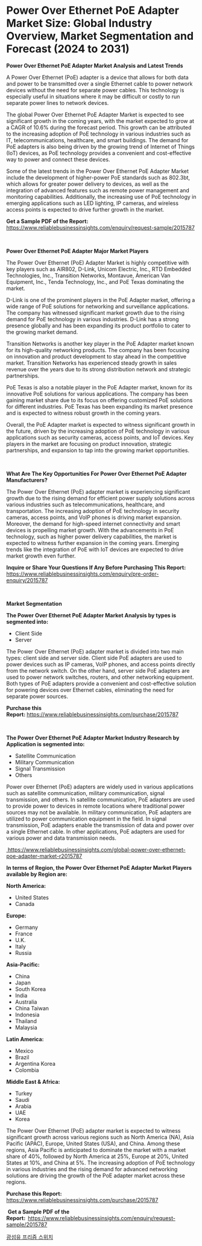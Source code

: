 <p><h1>Power Over Ethernet PoE Adapter Market Size: Global Industry Overview, Market Segmentation and Forecast (2024 to 2031)</h1></p><p><strong>Power Over Ethernet PoE Adapter Market Analysis and Latest Trends</strong></p>
<p><p>A Power Over Ethernet (PoE) adapter is a device that allows for both data and power to be transmitted over a single Ethernet cable to power network devices without the need for separate power cables. This technology is especially useful in situations where it may be difficult or costly to run separate power lines to network devices.</p><p>The global Power Over Ethernet PoE Adapter Market is expected to see significant growth in the coming years, with the market expected to grow at a CAGR of 10.6% during the forecast period. This growth can be attributed to the increasing adoption of PoE technology in various industries such as IT, telecommunications, healthcare, and smart buildings. The demand for PoE adapters is also being driven by the growing trend of Internet of Things (IoT) devices, as PoE technology provides a convenient and cost-effective way to power and connect these devices.</p><p>Some of the latest trends in the Power Over Ethernet PoE Adapter Market include the development of higher-power PoE standards such as 802.3bt, which allows for greater power delivery to devices, as well as the integration of advanced features such as remote power management and monitoring capabilities. Additionally, the increasing use of PoE technology in emerging applications such as LED lighting, IP cameras, and wireless access points is expected to drive further growth in the market.</p></p>
<p><strong>Get a Sample PDF of the Report:&nbsp;</strong> <a href="https://www.reliablebusinessinsights.com/enquiry/request-sample/2015787">https://www.reliablebusinessinsights.com/enquiry/request-sample/2015787</a></p>
<p>&nbsp;</p>
<p><strong>Power Over Ethernet PoE Adapter Major Market Players</strong></p>
<p><p>The Power Over Ethernet (PoE) Adapter Market is highly competitive with key players such as AIR802, D-Link, Unicom Electric, Inc., RTD Embedded Technologies, Inc., Transition Networks, Montavue, American Van Equipment, Inc., Tenda Technology, Inc., and PoE Texas dominating the market.</p><p>D-Link is one of the prominent players in the PoE Adapter market, offering a wide range of PoE solutions for networking and surveillance applications. The company has witnessed significant market growth due to the rising demand for PoE technology in various industries. D-Link has a strong presence globally and has been expanding its product portfolio to cater to the growing market demand.</p><p>Transition Networks is another key player in the PoE Adapter market known for its high-quality networking products. The company has been focusing on innovation and product development to stay ahead in the competitive market. Transition Networks has experienced steady growth in sales revenue over the years due to its strong distribution network and strategic partnerships.</p><p>PoE Texas is also a notable player in the PoE Adapter market, known for its innovative PoE solutions for various applications. The company has been gaining market share due to its focus on offering customized PoE solutions for different industries. PoE Texas has been expanding its market presence and is expected to witness robust growth in the coming years.</p><p>Overall, the PoE Adapter market is expected to witness significant growth in the future, driven by the increasing adoption of PoE technology in various applications such as security cameras, access points, and IoT devices. Key players in the market are focusing on product innovation, strategic partnerships, and expansion to tap into the growing market opportunities.</p></p>
<p>&nbsp;</p>
<p><strong>What Are The Key Opportunities For Power Over Ethernet PoE Adapter Manufacturers?</strong></p>
<p><p>The Power Over Ethernet (PoE) adapter market is experiencing significant growth due to the rising demand for efficient power supply solutions across various industries such as telecommunications, healthcare, and transportation. The increasing adoption of PoE technology in security cameras, access points, and VoIP phones is driving market expansion. Moreover, the demand for high-speed internet connectivity and smart devices is propelling market growth. With the advancements in PoE technology, such as higher power delivery capabilities, the market is expected to witness further expansion in the coming years. Emerging trends like the integration of PoE with IoT devices are expected to drive market growth even further.</p></p>
<p><strong>Inquire or Share Your Questions If Any Before Purchasing This Report:</strong> <a href="https://www.reliablebusinessinsights.com/enquiry/pre-order-enquiry/2015787">https://www.reliablebusinessinsights.com/enquiry/pre-order-enquiry/2015787</a></p>
<p>&nbsp;</p>
<p><strong>Market Segmentation</strong></p>
<p><strong>The Power Over Ethernet PoE Adapter Market Analysis by types is segmented into:</strong></p>
<p><ul><li>Client Side</li><li>Server</li></ul></p>
<p><p>The Power Over Ethernet (PoE) adapter market is divided into two main types: client side and server side. Client side PoE adapters are used to power devices such as IP cameras, VoIP phones, and access points directly from the network switch. On the other hand, server side PoE adapters are used to power network switches, routers, and other networking equipment. Both types of PoE adapters provide a convenient and cost-effective solution for powering devices over Ethernet cables, eliminating the need for separate power sources.</p></p>
<p><strong>Purchase this Report:&nbsp;</strong><a href="https://www.reliablebusinessinsights.com/purchase/2015787">https://www.reliablebusinessinsights.com/purchase/2015787</a></p>
<p>&nbsp;</p>
<p><strong>The Power Over Ethernet PoE Adapter Market Industry Research by Application is segmented into:</strong></p>
<p><ul><li>Satellite Communication</li><li>Military Communication</li><li>Signal Transmission</li><li>Others</li></ul></p>
<p><p>Power over Ethernet (PoE) adapters are widely used in various applications such as satellite communication, military communication, signal transmission, and others. In satellite communication, PoE adapters are used to provide power to devices in remote locations where traditional power sources may not be available. In military communication, PoE adapters are utilized to power communication equipment in the field. In signal transmission, PoE adapters enable the transmission of data and power over a single Ethernet cable. In other applications, PoE adapters are used for various power and data transmission needs.</p></p>
<p><a href="https://www.reliablebusinessinsights.com/global-power-over-ethernet-poe-adapter-market-r2015787">&nbsp;https://www.reliablebusinessinsights.com/global-power-over-ethernet-poe-adapter-market-r2015787</a></p>
<p><strong>In terms of Region, the Power Over Ethernet PoE Adapter Market Players available by Region are:</strong></p>
<p>
    <p> <strong> North America: </strong>
        <ul>
            <li>United States</li>
            <li>Canada</li>
        </ul>
        </p> 
    <p> <strong> Europe: </strong>
        <ul>
            <li>Germany</li>
            <li>France</li>
            <li>U.K.</li>
            <li>Italy</li>
            <li>Russia</li>
        </ul>
        </p> 
    <p> <strong> Asia-Pacific: </strong>
        <ul>
            <li>China</li>
            <li>Japan</li>
            <li>South Korea</li>
            <li>India</li>
            <li>Australia</li>
            <li>China Taiwan</li>
            <li>Indonesia</li>
            <li>Thailand</li>
            <li>Malaysia</li>
        </ul>
        </p> 
    <p> <strong> Latin America: </strong>
        <ul>
            <li>Mexico</li>
            <li>Brazil</li>
            <li>Argentina Korea</li>
            <li>Colombia</li>
        </ul>
        </p> 
    <p> <strong> Middle East & Africa: </strong>
        <ul>
            <li>Turkey</li>
            <li>Saudi</li>
            <li>Arabia</li>
            <li>UAE</li>
            <li>Korea</li>
        </ul>
    </p>
    </p>
<p><p>The Power Over Ethernet (PoE) adapter market is expected to witness significant growth across various regions such as North America (NA), Asia Pacific (APAC), Europe, United States (USA), and China. Among these regions, Asia Pacific is anticipated to dominate the market with a market share of 40%, followed by North America at 25%, Europe at 20%, United States at 10%, and China at 5%. The increasing adoption of PoE technology in various industries and the rising demand for advanced networking solutions are driving the growth of the PoE adapter market across these regions.</p></p>
<p><strong>Purchase this Report: </strong><a href="https://www.reliablebusinessinsights.com/purchase/2015787">https://www.reliablebusinessinsights.com/purchase/2015787</a></p>
<p>&nbsp;<strong>Get a Sample PDF of the Report:&nbsp;&nbsp;</strong><a href="https://www.reliablebusinessinsights.com/enquiry/request-sample/2015787">https://www.reliablebusinessinsights.com/enquiry/request-sample/2015787</a></p>
<p><strong></strong></p>
<p><p><a href="https://medium.com/@rahiboni7_88509/%EA%B4%91%EC%84%AC%EC%9C%A0-%ED%94%84%EB%A6%AC%EC%A6%98-%EC%8A%A4%EC%9C%84%EC%B9%98-%EC%8B%9C%EC%9E%A5%EC%9D%98-%EC%8B%AC%EC%B8%B5-%EC%A1%B0%EC%82%AC-%ED%8A%B8%EB%A0%8C%EB%93%9C-%EC%8B%9C%EC%9E%A5-%EC%84%B8%EB%B6%84%ED%99%94-%EB%B0%8F-%EA%B2%BD%EC%9F%81-%EB%B6%84%EC%84%9D-be1afcfcb0c0">광섬유 프리즘 스위치</a></p></p>